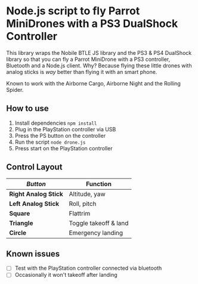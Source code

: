 # Node.js script to fly Parrot MiniDrones with a PS3 DualShock Controller
This library wraps the Nobile BTLE JS library and the PS3 & PS4 DualShock library so that you can fly a Parrot MiniDrone with a PS3 controller, Bluetooth and a Node.js client. Why? Because flying these little drones with analog sticks is _way_ better than flying it with an smart phone.

Known to work with the Airborne Cargo, Airborne Night and the Rolling Spider.

## How to use

1. Install dependencies `npm install`
1. Plug in the PlayStation controller via USB
1. Press the PS button on the controller
1. Run the script `node drone.js`
1. Press start on the PlayStation controller

## Control Layout
*Button* | Function
--- | ---
**Right Analog Stick** | Altitude, yaw
**Left Analog Stick** | Roll, pitch
**Square** | Flattrim
**Triangle** | Toggle takeoff & land
**Circle** | Emergency landing

## Known issues

- [ ] Test with the PlayStation controller connected via bluetooth
- [ ] Occasionally it won't takeoff after landing